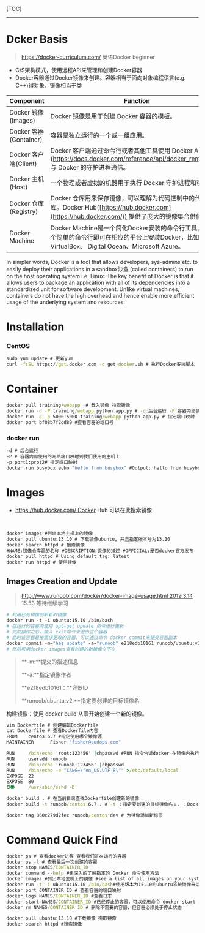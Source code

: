 [TOC]

---

# Dcker Basis

> https://docker-curriculum.com/ 英语Docker beginner

- C/S架构模式，使用远程API来管理和创建Docker容器
- Docker容器通过Docker镜像来创建。容器相当于面向对象编程语言(e.g. C++)得对象，镜像相当于类

| Component | Function |
| ---------------------- | ------------------------------------------------------------ |
| Docker 镜像(Images)    | Docker 镜像是用于创建 Docker 容器的模板。                    |
| Docker 容器(Container) | 容器是独立运行的一个或一组应用。        |
| Docker 客户端(Client)  | Docker 客户端通过命令行或者其他工具使用 Docker API (<https://docs.docker.com/reference/api/docker_remote_api>) 与 Docker 的守护进程通信。 |
| Docker 主机(Host)      | 一个物理或者虚拟的机器用于执行 Docker 守护进程和容器。       |
| Docker 仓库(Registry)  | Docker 仓库用来保存镜像，可以理解为代码控制中的代码仓库。Docker Hub([https://hub.docker.com](https://hub.docker.com/)) 提供了庞大的镜像集合供使用。 |
| Docker Machine         | Docker Machine是一个简化Docker安装的命令行工具，通过一个简单的命令行即可在相应的平台上安装Docker，比如VirtualBox、 Digital Ocean、Microsoft Azure。 |



In simpler words, Docker is a tool that allows developers, sys-admins etc. to easily deploy their applications in a sandbox沙盒 (called containers) to run on the host operating system i.e. Linux. The key benefit of Docker is that it allows users to package an application with all of its dependencies into a standardized unit for software development. Unlike virtual machines, containers do not have the high overhead and hence enable more efficient usage of the underlying system and resources. 

# Installation



### CentOS

```cmd
sudo yum update # 更新yum
curl -fsSL https://get.docker.com -o get-docker.sh # 执行Docker安装脚本
```





# Container

```cmd
docker pull training/webapp  # 载入镜像 拉取镜像
docker run -d -P training/webapp python app.py # -d:后台运行 -P:容器内部使用的网络端口映射到我们使用的主机上
docker run -d -p 5000:5000 training/webapp python app.py # 指定端口映射
docker port bf08b7f2cd89 #查看容器的端口号
```





### docker run

```cmd
-d # 后台运行
-P # 容器内部使用的网络端口映射到我们使用的主机上
-p port1:prot2# 指定端口映射
docker run busybox echo "hello from busybox" #Output: hello from busybox
```







# Images

- https://hub.docker.com/ Docker Hub 可以在此搜索镜像

​		

```cmd
docker images #列出本地主机上的镜像
docker pull ubuntu:13.10 # 下载镜像ubuntu, 并且指定版本号为13.10
docker search httpd # 搜索镜像
#NAME:镜像仓库源的名称 #DESCRIPTION:镜像的描述 #OFFICIAL:是否docker官方发布
docker pull httpd # Using default tag: latest
docker run httpd # 使用镜像
```





## Images Creation and Update

> http://www.runoob.com/docker/docker-image-usage.html 2019.3.14 15.53 等待继续学习



```dockerfile
# 利用已有镜像创新新的镜像
docker run -t -i ubuntu:15.10 /bin/bash
# 在运行的容器内使用 apt-get update 命令进行更新
# 完成操作之后，输入 exit命令来退出这个容器
# 此时该容器是按需求更改的容器。可以通过命令 docker commit来提交容器副本
docker commit -m="has update" -a="runoob" e218edb10161 runoob/ubuntu:v2
# 然后可用docker images查看创建的新镜像在不在
```

> **-m:**提交的描述信息
>
> **-a:**指定镜像作者
>
> **e218edb10161：**容器ID
>
> **runoob/ubuntu:v2:**指定要创建的目标镜像名



构建镜像：使用 docker build 从零开始创建一个新的镜像。

```cmd
vim Dockerfile # 创建编辑Dockerfile
cat Dockerfile # 查看Dockerfile内容
FROM    centos:6.7 #指定使用哪个镜像源
MAINTAINER      Fisher "fisher@sudops.com"

RUN     /bin/echo 'root:123456' |chpasswd #RUN 指令告诉docker 在镜像内执行命令，安装什么
RUN     useradd runoob
RUN     /bin/echo 'runoob:123456' |chpasswd
RUN     /bin/echo -e "LANG=\"en_US.UTF-8\"" >/etc/default/local
EXPOSE  22
EXPOSE  80
CMD     /usr/sbin/sshd -D
```



```cmd
docker build . # 在当前目录查找Dockerfile创建新的镜像
docker build -t runoob/centos:6.7 . # -t ：指定要创建的目标镜像名；. ：Dockerfile 文件所在目录，可以指定Dockerfile 的绝对路径

docker tag 860c279d2fec runoob/centos:dev # 为镜像添加新标签
```





# Command Quick Find

```cmd
docker ps # 查看docker进程 查看我们正在运行的容器
docker ps -l # 查看最后一次创建的容器
docker stop NAMES/CONTAINER_ID 
docker command --help #更深入的了解指定的 Docker 命令使用方法
docker images #列出本地主机上的镜像 #see a list of all images on your system
docker run -t -i ubuntu:15.10 /bin/bash#使用版本为15.10的ubuntu系统镜像来运行容器 # 不适用TAG指明版本则默认使用latest
docker port CONTAINER_ID # 查看容器的端口映射
docker logs NAMES/CONTAINER_ID #查看日志
docker start NAMES/CONTAINER_ID #已经停止的容器，可以使用命令 docker start 来启动
docker rm NAMES/CONTAINER_ID # 删除不需要的容器，但容器必须处于停止状态

docker pull ubuntu:13.10 #下载镜像 拖取镜像
docker search httpd #搜索镜像
```

